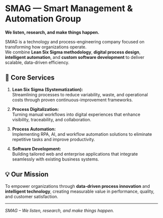 # SMAG — Smart Management & Automation Group

**We listen, research, and make things happen.**

SMAG is a technology and process-engineering company focused on transforming how organizations operate.  
We combine **Lean Six Sigma methodology**, **digital process design**, **intelligent automation**, and **custom software development** to deliver scalable, data-driven efficiency.

## 🚀 Core Services

1. **Lean Six Sigma (Systematization):**  
   Streamlining processes to reduce variability, waste, and operational costs through proven continuous-improvement frameworks.

2. **Process Digitalization:**  
   Turning manual workflows into digital experiences that enhance visibility, traceability, and collaboration.

3. **Process Automation:**  
   Implementing RPA, AI, and workflow automation solutions to eliminate repetitive tasks and improve productivity.

4. **Software Development:**  
   Building tailored web and enterprise applications that integrate seamlessly with existing business systems.

## 💡 Our Mission

To empower organizations through **data-driven process innovation** and **intelligent technology**, creating measurable value in performance, quality, and customer satisfaction.

---

_SMAG – We listen, research, and make things happen._
